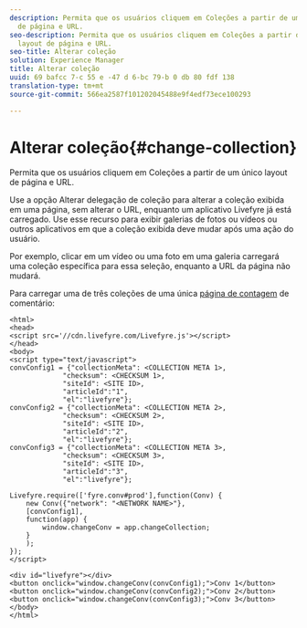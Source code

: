 ```yaml
---
description: Permita que os usuários cliquem em Coleções a partir de um único layout
  de página e URL.
seo-description: Permita que os usuários cliquem em Coleções a partir de um único
  layout de página e URL.
seo-title: Alterar coleção
solution: Experience Manager
title: Alterar coleção
uuid: 69 bafcc 7-c 55 e -47 d 6-bc 79-b 0 db 80 fdf 138
translation-type: tm+mt
source-git-commit: 566ea2587f101202045488e9f4edf73ece100293

---
```



# Alterar coleção{#change-collection}

Permita que os usuários cliquem em Coleções a partir de um único layout de página e URL.

Use a opção Alterar delegação de coleção para alterar a coleção exibida em uma página, sem alterar o URL, enquanto um aplicativo Livefyre já está carregado. Use esse recurso para exibir galerias de fotos ou vídeos ou outros aplicativos em que a coleção exibida deve mudar após uma ação do usuário.

Por exemplo, clicar em um vídeo ou uma foto em uma galeria carregará uma coleção específica para essa seleção, enquanto a URL da página não mudará.

Para carregar uma de três coleções de uma única [página de contagem](/help/implementation/c-advanced-topics/t-display-comment-count.md) de comentário:

```
<html> 
<head> 
<script src='//cdn.livefyre.com/Livefyre.js'></script> 
</head> 
<body> 
<script type="text/javascript"> 
convConfig1 = {"collectionMeta": <COLLECTION META 1>, 
             "checksum": <CHECKSUM 1>, 
             "siteId": <SITE ID>, 
             "articleId":"1", 
             "el":"livefyre"}; 
convConfig2 = {"collectionMeta": <COLLECTION META 2>, 
             "checksum": <CHECKSUM 2>, 
             "siteId": <SITE ID>, 
             "articleId":"2", 
             "el":"livefyre"}; 
convConfig3 = {"collectionMeta": <COLLECTION META 3>, 
             "checksum": <CHECKSUM 3>, 
             "siteId": <SITE ID>, 
             "articleId":"3", 
             "el":"livefyre"}; 
  
Livefyre.require(['fyre.conv#prod'],function(Conv) { 
    new Conv({"network": "<NETWORK NAME>"}, 
    [convConfig1], 
    function(app) {  
        window.changeConv = app.changeCollection; 
    } 
    ); 
}); 
</script> 
  
<div id="livefyre"></div> 
<button onclick="window.changeConv(convConfig1);">Conv 1</button> 
<button onclick="window.changeConv(convConfig2);">Conv 2</button> 
<button onclick="window.changeConv(convConfig3);">Conv 3</button> 
</body> 
</html>
```

